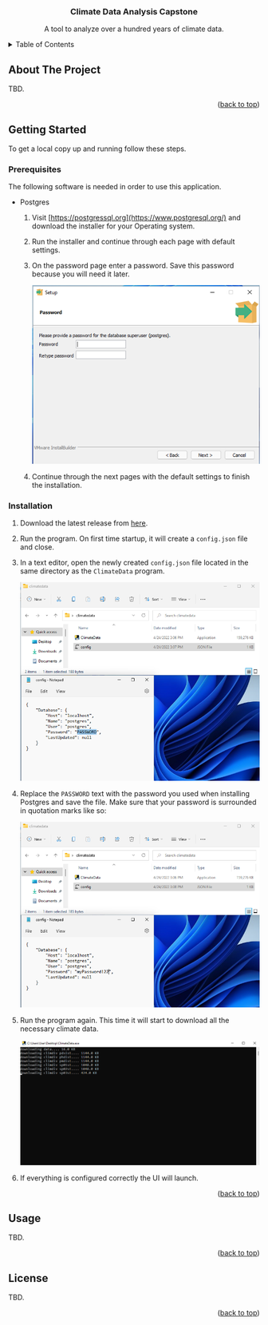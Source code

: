<div id="top"></div>

<!-- PROJECT LOGO -->
<br />
<div align="center">
  <h3 align="center">Climate Data Analysis Capstone</h3>

  <p align="center">
    A tool to analyze over a hundred years of climate data.
    <br />
  </p>
</div>


<!-- TABLE OF CONTENTS -->
<details>
  <summary>Table of Contents</summary>
  <ol>
    <li>
      <a href="#about-the-project">About The Project</a>
    </li>
    <li>
      <a href="#getting-started">Getting Started</a>
      <ul>
        <li><a href="#prerequisites">Prerequisites</a></li>
        <li><a href="#installation">Installation</a></li>
      </ul>
    </li>
    <li><a href="#usage">Usage</a></li>
    <li><a href="#license">License</a></li>
  </ol>
</details>



<!-- ABOUT THE PROJECT -->
## About The Project

TBD.

<p align="right">(<a href="#top">back to top</a>)</p>


<!-- GETTING STARTED -->
## Getting Started

To get a local copy up and running follow these steps.

### Prerequisites

The following software is needed in order to use this application.

* Postgres
  
  1. Visit [https://postgressql.org](https://www.postgresql.org/) and download the installer for your Operating system.
  2. Run the installer and continue through each page with default settings.
  3. On the password page enter a password. Save this password because you will need it later.

     ![postgres installer password page](./docs/img/postgres-installer-password.png)

  4. Continue through the next pages with the default settings to finish the installation.

### Installation

1. Download the latest release from [here](https://github.com/MaxCarlson/ClimateData/releases).
2. Run the program. On first time startup, it will create a ```config.json``` file and close.
3. In a text editor, open the newly created ```config.json``` file located in the same directory as the ```ClimateData``` program.

      ![config](./docs/img/config.png)

4. Replace the ```PASSWORD``` text with the password you used when installing Postgres and save the file. Make sure that your password is surrounded in quotation marks like so:

      ![password](./docs/img/password.png)

5. Run the program again. This time it will start to download all the necessary climate data.
      
      ![climate data downloading data](./docs/img/download-data.png)

6. If everything is configured correctly the UI will launch.

<p align="right">(<a href="#top">back to top</a>)</p>


<!-- USAGE EXAMPLES -->
## Usage

TBD.

<p align="right">(<a href="#top">back to top</a>)</p>

<!-- LICENSE -->
## License

TBD.

<p align="right">(<a href="#top">back to top</a>)</p>
